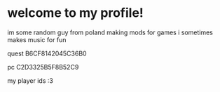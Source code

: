 # welcome to my profile!

im some random guy from poland making mods for games
i sometimes makes music for fun


quest B6CF8142045C36B0

pc C2D3325B5F8B52C9

my player ids :3
